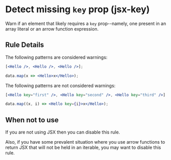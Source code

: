 # Detect missing `key` prop (jsx-key)

Warn if an element that likely requires a `key` prop--namely, one present in an
array literal or an arrow function expression.

## Rule Details

The following patterns are considered warnings:

```jsx
[<Hello />, <Hello />, <Hello />];

data.map(x => <Hello>x</Hello>);
```

The following patterns are not considered warnings:

```jsx
[<Hello key="first" />, <Hello key="second" />, <Hello key="third" />];

data.map((x, i) => <Hello key={i}>x</Hello>);
```

## When not to use

If you are not using JSX then you can disable this rule.

Also, if you have some prevalent situation where you use arrow functions to 
return JSX that will not be held in an iterable, you may want to disable this 
rule.
